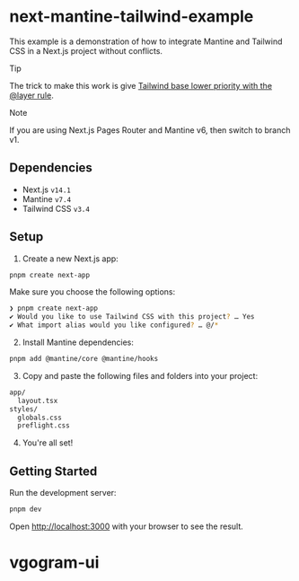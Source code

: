 # next-mantine-tailwind-example

This example is a demonstration of how to integrate Mantine and Tailwind CSS in a Next.js project without conflicts.

> [!TIP]
> The trick to make this work is give [Tailwind base lower priority with the @layer rule](https://github.com/PauliCZ44/MantineTW/blob/main/src/index.css).

> [!NOTE]  
> If you are using Next.js Pages Router and Mantine v6, then switch to branch v1.

## Dependencies

- Next.js `v14.1`
- Mantine `v7.4`
- Tailwind CSS `v3.4`

## Setup

1. Create a new Next.js app:

```sh
pnpm create next-app
```

Make sure you choose the following options:

```sh
❯ pnpm create next-app
✔ Would you like to use Tailwind CSS with this project? … Yes
✔ What import alias would you like configured? … @/*
```

2. Install Mantine dependencies:

```sh
pnpm add @mantine/core @mantine/hooks
```

3. Copy and paste the following files and folders into your project:

```sh
app/
  layout.tsx
styles/
  globals.css
  preflight.css
```

4. You're all set!

## Getting Started

Run the development server:

```sh
pnpm dev
```

Open [http://localhost:3000](http://localhost:3000) with your browser to see the result.
# vgogram-ui
